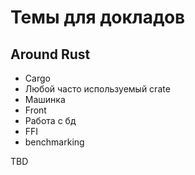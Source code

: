 # Темы для докладов

## Around Rust
- Cargo 
- Любой часто используемый crate 
- Машинка
- Front 
- Работа с бд
- FFI
- benchmarking

TBD
